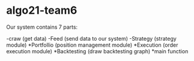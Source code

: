 # algo21-team6

Our system contains 7 parts:

-craw (get data)
-Feed (send data to our system)
-Strategy (strategy module)
*Portfollio (position management module)
*Execution (order execution module)
*Backtesting (draw backtesting graph)
*main function
